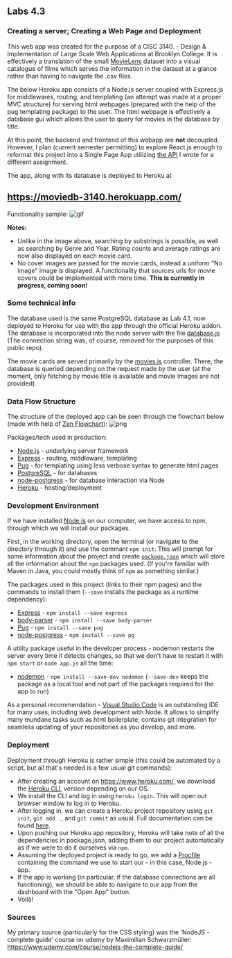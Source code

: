 ## Labs 4.3

### Creating a server; Creating a Web Page and Deployment
 
This web app was created for the purpose of a CISC 3140. - Design & Implementation of Large Scale Web Applications at Brooklyn College. It is effectively a translation of the small [MovieLens](https://grouplens.org/datasets/movielens/latest/) dataset into a visual catalogue of films which serves the information in the dataset at a glance rather than having to navigate the .csv files. 

The below Heroku app consists of a Node.js server coupled with Express.js for middlewares, routing, and templating (an attempt was made at a proper MVC structure) for serving html webpages (prepared with the help of the pug templating package) to the user. The html webpage is effectively a database gui which allows the user to query for movies in the database by title. 

At this point, the backend and frontend of this webapp are **not** decoupled. However, I plan (current semester permitting) to explore React.js enough to reformat this project into a Single Page App utilizing [the API](https://github.com/Mordyfier/CISC3140/tree/master/Lab%204.2) I wrote for a different assignment. 

The app, along with its database is deployed to Heroku at 
## https://moviedb-3140.herokuapp.com/

Functionality sample:
![gif](https://github.com/Mordyfier/CISC3140/blob/master/Lab%204.3/assets/test.gif)

**Notes:**
* Unlike in the image above, searching by substrings is possible, as well as searching by Genre and Year. Rating counts and average ratings are now also displayed on each movie card. 
* No cover images are passed for the movie cards, instead a uniform "No image" image is displayed. A functionality that sources urls for movie covers could be implemented with more time. **This is currently in progress, coming soon!**

### Some technical info

The database used is the same PostgreSQL database as Lab 4.1, now deployed to Heroku for use with the app through the official Heroku addon. The database is incorporated into the node server with the file [database.js](https://github.com/Mordyfier/CISC3140/blob/master/Lab%204.2%20and%204.3/Node/util/database.js) (The connection string was, of course, removed for the purposes of this public repo).

The movie cards are served primarily by the [movies.js](https://github.com/Mordyfier/CISC3140/blob/master/Lab%204.2%20and%204.3/Node/controllers/movies.js) controller. There, the database is queried depending on the request made by the user (at the moment, only fetching by movie title is available and movie images are not provided).


### Data Flow Structure

The structure of the deployed app can be seen through the flowchart below (made with help of [Zen Flowchart](https://www.zenflowchart.com/)):
![png](https://github.com/Mordyfier/CISC3140/blob/master/Lab%204.3/assets/flowchart.png)


Packages/tech used in production:
- [Node.js](https://nodejs.org/) - underlying server framework
- [Express](https://expressjs.com/) - routing, middleware, templating
- [Pug](https://pugjs.org/) - for templating using less verbose syntax to generate html pages
- [PostgreSQL](https://www.postgresql.org/) - for databases
- [node-postgress](https://node-postgres.com/) - for database interaction via Node
- [Heroku](https://www.heroku.com/) - hosting/deployment

### Development Environment

If we have installed [Node.js](https://nodejs.org/) on our computer, we have access to npm, through which we will install our packages. 

First, in the working directory, open the terminal (or navigate to the directory through it) and use the commant `npm init`. This will prompt for some information about the project and create [`package.json`](https://github.com/Mordyfier/CISC3140/blob/master/Lab%204.2%20and%204.3/Node/package.json) which will store all the information about the `npm` packages used. (If you're familiar with Maven in Java, you could mostly think of `npm` as something similar.)

The packages used in this project (links to their npm pages) and the commands to install them (`--save` installs the package as a runtime dependency):
- [Express](https://www.npmjs.com/package/express) - `npm install --save express`
- [body-parser](https://www.npmjs.com/package/body-parser) - `npm install --save body-parser`
- [Pug](https://www.npmjs.com/package/pug) - `npm install --save pug`
- [node-postgress](https://www.npmjs.com/package/pg) - `npm install --save pg`

A utility package useful in the developer process - nodemon restarts the server every time it detects changes, so that we don't have to restart it with `npm start` or `node app.js` all the time:
- [nodemon](https://www.npmjs.com/package/nodemon) - `npm install --save-dev nodemon` (`--save-dev` keeps the package as a local tool and not part of the packages required for the app to run)

As a personal recommendation - [Visual Studio Code](https://code.visualstudio.com/) is an outstanding IDE for many uses, including web development with Node. It allows to simplify many mundane tasks such as html boilerplate, contains git integration for seamless updating of your repositories as you develop, and more.


### Deployment

Deployment through Heroku is rather simple (this could be automated by a script, but all that's needed is a few usual git commands):
* After creating an account on https://www.heroku.com/, we download the [Heroku CLI](https://devcenter.heroku.com/articles/heroku-cli), version depending on our OS.
* We install the CLI and log in using `heroku login`. This will open out browser window to log in to Heroku.
* After logging in, we can create a Heroku project repository using `git init`, `git add .`, and `git commit` as usual. Full documentation can be found [here](https://devcenter.heroku.com/articles/git).
* Upon pushing our Heroku app repository, Heroku will take note of all the dependencies in package.json, adding them to our project automatically as if we were to do it ourselves via `npm`.
* Assuming the deployed project is ready to go, we add a [Procfile](https://github.com/Mordyfier/CISC3140/blob/master/Lab%204.2%20and%204.3/Node/Procfile) containing the command we use to start our - in this case, Node.js - app.
* If the app is working (in particular, if the database connections are all functioning), we should be able to navigate to our app from the dashboard with the "Open App" button.
* Voilà!

### Sources

My primary source (particularly for the CSS styling) was the 'NodeJS - complete guide' course on udemy by Maximilian Schwarzmüller:
https://www.udemy.com/course/nodejs-the-complete-guide/
